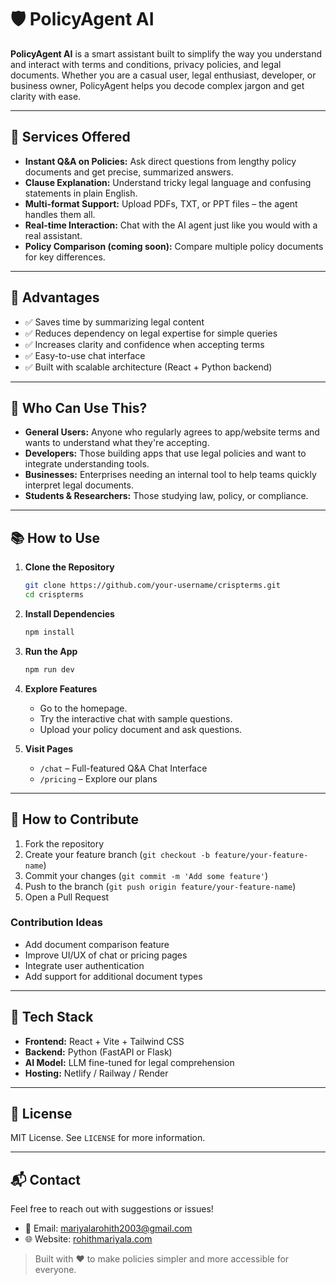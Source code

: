 # 🛡️ PolicyAgent AI

**PolicyAgent AI** is a smart assistant built to simplify the way you understand and interact with terms and conditions, privacy policies, and legal documents. Whether you are a casual user, legal enthusiast, developer, or business owner, PolicyAgent helps you decode complex jargon and get clarity with ease.

---

## 🚀 Services Offered

* **Instant Q\&A on Policies:** Ask direct questions from lengthy policy documents and get precise, summarized answers.
* **Clause Explanation:** Understand tricky legal language and confusing statements in plain English.
* **Multi-format Support:** Upload PDFs, TXT, or PPT files – the agent handles them all.
* **Real-time Interaction:** Chat with the AI agent just like you would with a real assistant.
* **Policy Comparison (coming soon):** Compare multiple policy documents for key differences.

---

## 🌟 Advantages

* ✅ Saves time by summarizing legal content
* ✅ Reduces dependency on legal expertise for simple queries
* ✅ Increases clarity and confidence when accepting terms
* ✅ Easy-to-use chat interface
* ✅ Built with scalable architecture (React + Python backend)

---

## 👥 Who Can Use This?

* **General Users:** Anyone who regularly agrees to app/website terms and wants to understand what they're accepting.
* **Developers:** Those building apps that use legal policies and want to integrate understanding tools.
* **Businesses:** Enterprises needing an internal tool to help teams quickly interpret legal documents.
* **Students & Researchers:** Those studying law, policy, or compliance.

---

## 📚 How to Use

1. **Clone the Repository**

   ```bash
   git clone https://github.com/your-username/crispterms.git
   cd crispterms
   ```

2. **Install Dependencies**

   ```bash
   npm install
   ```

3. **Run the App**

   ```bash
   npm run dev
   ```

4. **Explore Features**

   * Go to the homepage.
   * Try the interactive chat with sample questions.
   * Upload your policy document and ask questions.

5. **Visit Pages**

   * `/chat` – Full-featured Q\&A Chat Interface
   * `/pricing` – Explore our plans

---

## 🤝 How to Contribute

1. Fork the repository
2. Create your feature branch (`git checkout -b feature/your-feature-name`)
3. Commit your changes (`git commit -m 'Add some feature'`)
4. Push to the branch (`git push origin feature/your-feature-name`)
5. Open a Pull Request

### Contribution Ideas

* Add document comparison feature
* Improve UI/UX of chat or pricing pages
* Integrate user authentication
* Add support for additional document types

---

## 🔧 Tech Stack

* **Frontend:** React + Vite + Tailwind CSS
* **Backend:** Python (FastAPI or Flask)
* **AI Model:** LLM fine-tuned for legal comprehension
* **Hosting:** Netlify / Railway / Render

---

## 📄 License

MIT License. See `LICENSE` for more information.

---

## 📬 Contact

Feel free to reach out with suggestions or issues!

* 📧 Email: [mariyalarohith2003@gmail.com](mailto:mariyalarohith2003@gmail.com)
* 🌐 Website: [rohithmariyala.com](https://rohithmariyala.com)

> Built with ❤️ to make policies simpler and more accessible for everyone.
